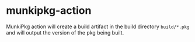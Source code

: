 # munkipkg-action

MunkiPkg action will create a build artifact in the build directory `build/*.pkg` and will output the version of the pkg being built.
